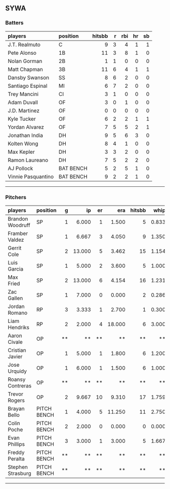 ## SYWA

### Batters

 
|players            |position  | hitsbb|  r| rbi| hr| sb| 
|:------------------|:---------|------:|--:|---:|--:|--:| 
|J.T. Realmuto      |C         |      9|  3|   4|  1|  1| 
|Pete Alonso        |1B        |     11|  3|   8|  1|  0| 
|Nolan Gorman       |2B        |      1|  1|   0|  0|  0| 
|Matt Chapman       |3B        |     11|  6|   4|  1|  1| 
|Dansby Swanson     |SS        |      8|  6|   2|  0|  0| 
|Santiago Espinal   |MI        |      6|  7|   2|  0|  0| 
|Trey Mancini       |CI        |      3|  1|   0|  0|  0| 
|Adam Duvall        |OF        |      3|  0|   1|  0|  0| 
|J.D. Martinez      |OF        |      0|  0|   0|  0|  0| 
|Kyle Tucker        |OF        |      6|  2|   2|  1|  1| 
|Yordan Alvarez     |OF        |      7|  5|   5|  2|  1| 
|Jonathan India     |DH        |      9|  5|   6|  3|  0| 
|Kolten Wong        |DH        |      8|  4|   1|  0|  0| 
|Max Kepler         |DH        |      3|  3|   2|  0|  0| 
|Ramon Laureano     |DH        |      7|  5|   2|  2|  0| 
|AJ Pollock         |BAT BENCH |      5|  2|   5|  1|  0| 
|Vinnie Pasquantino |BAT BENCH |      9|  2|   2|  1|  0| 


* * *

### Pitchers

 
|players           |position    |  g|     ip| er|    era| hitsbb|  whip| so|  w| sv| 
|:-----------------|:-----------|--:|------:|--:|------:|------:|-----:|--:|--:|--:| 
|Brandon Woodruff  |SP          |  1|  6.000|  1|  1.500|      5| 0.833|  8|  1|  0| 
|Framber Valdez    |SP          |  1|  6.667|  3|  4.050|      9| 1.350|  8|  1|  0| 
|Gerrit Cole       |SP          |  2| 13.000|  5|  3.462|     15| 1.154| 18|  1|  0| 
|Luis Garcia       |SP          |  1|  5.000|  2|  3.600|      5| 1.000|  6|  1|  0| 
|Max Fried         |SP          |  2| 13.000|  6|  4.154|     16| 1.231| 12|  1|  0| 
|Zac Gallen        |SP          |  1|  7.000|  0|  0.000|      2| 0.286|  7|  1|  0| 
|Jordan Romano     |RP          |  3|  3.333|  1|  2.700|      1| 0.300|  4|  1|  2| 
|Liam Hendriks     |RP          |  2|  2.000|  4| 18.000|      6| 3.000|  3|  0|  0| 
|Aaron Civale      |OP          | **|     **| **|     **|     **|    **| **| **| **| 
|Cristian Javier   |OP          |  1|  5.000|  1|  1.800|      6| 1.200|  3|  0|  0| 
|Jose Urquidy      |OP          |  1|  6.000|  1|  1.500|      6| 1.000|  3|  1|  0| 
|Roansy Contreras  |OP          | **|     **| **|     **|     **|    **| **| **| **| 
|Trevor Rogers     |OP          |  2|  9.667| 10|  9.310|     17| 1.759|  9|  0|  0| 
|Brayan Bello      |PITCH BENCH |  1|  4.000|  5| 11.250|     11| 2.750|  2|  0|  0| 
|Colin Poche       |PITCH BENCH |  2|  2.000|  0|  0.000|      0| 0.000|  1|  0|  0| 
|Evan Phillips     |PITCH BENCH |  3|  3.000|  1|  3.000|      5| 1.667|  4|  2|  0| 
|Freddy Peralta    |PITCH BENCH | **|     **| **|     **|     **|    **| **| **| **| 
|Stephen Strasburg |PITCH BENCH | **|     **| **|     **|     **|    **| **| **| **| 


* * *


